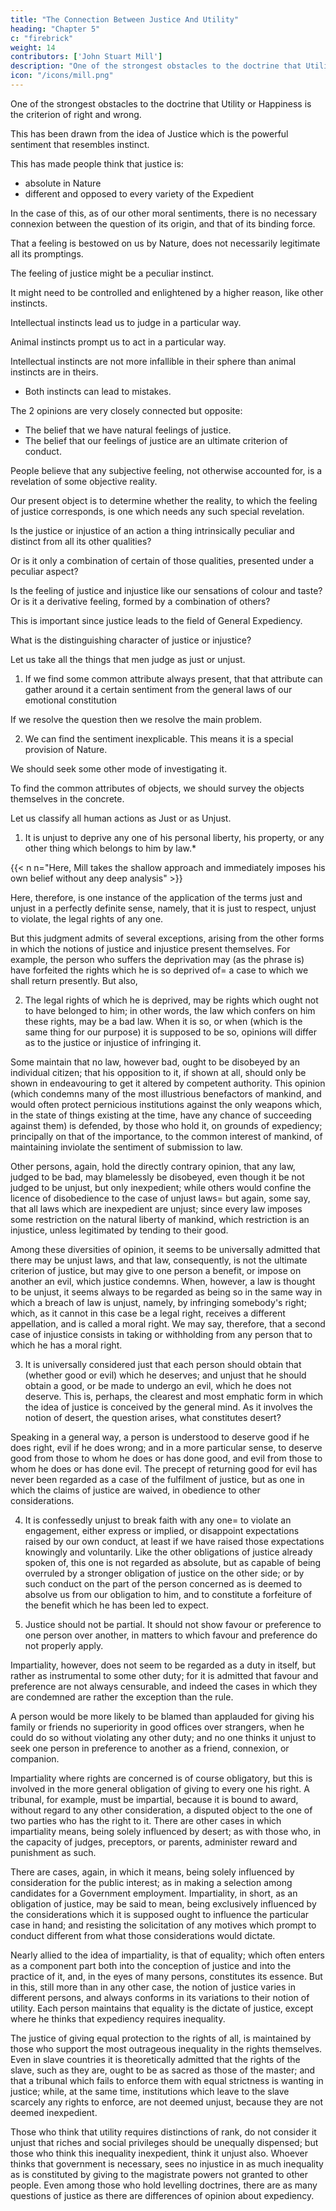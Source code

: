 ```yaml
---
title: "The Connection Between Justice And Utility"
heading: "Chapter 5"
c: "firebrick"
weight: 14
contributors: ['John Stuart Mill']
description: "One of the strongest obstacles to the doctrine that Utility or Happiness is the criterion of right and wrong"
icon: "/icons/mill.png"
---
```




One of the strongest obstacles to the doctrine that Utility or Happiness is the criterion of right and wrong.

This has been drawn from the idea of Justice which is the powerful sentiment that resembles instinct. 

This has made people think that  <!-- , and apparently clear perception, which that word recalls with a rapidity and certainty resembling an instinct, have seemed to the majority of thinkers to point to an inherent quality in things; to show that  -->  justice is:
- absolute in Nature
- different and opposed to every variety of the Expedient

<!-- , and, in idea, opposed to it, though (as is commonly acknowledged) never, in the long run, disjoined from it in fact. -->

In the case of this, as of our other moral sentiments, there is no necessary connexion between the question of its origin, and that of its binding force. 


That a feeling is bestowed on us by Nature, does not necessarily legitimate all its promptings. 

The feeling of justice might be a peculiar instinct. 

It might need to be controlled and enlightened by a higher reason, like other instincts. 

Intellectual instincts lead us to judge in a particular way.

Animal instincts prompt us to act in a particular way.

Intellectual instincts are not more infallible in their sphere than animal instincts are in theirs. 
- Both instincts can lead to mistakes. <!-- = it may as well happen that wrong judgments are occasionally suggested by those, as wrong actions by these.  -->


The 2 opinions are very closely connected but opposite:
- The belief that we have natural feelings of justice.
- The belief that our feelings of justice are an ultimate criterion of conduct.


People believe that any subjective feeling, not otherwise accounted for, is a revelation of some objective reality.

Our present object is to determine whether the reality, to which the feeling of justice corresponds, is one which needs any such special revelation.

Is the justice or injustice of an action a thing intrinsically peculiar and distinct from all its other qualities?

Or is it only a combination of certain of those qualities, presented under a peculiar aspect?

Is the feeling of justice and injustice <!-- is sui generis --> like our sensations of colour and taste? Or is it a derivative feeling, formed by a combination of others? 

This is important since <!--  the more essential to examine, as people are in general willing enough to allow, that objectively the dictates of --> justice leads to <!--  coincide with a part of --> the field of General Expediency.

<!-- but inasmuch as the subjective mental feeling of Justice is different from that which commonly attaches to simple expediency, and, except in extreme cases of the latter, is far more imperative in its demands, people find it difficult to see, in Justice, only a particular kind or branch of general utility, and think that its superior binding force requires a totally different origin. -->


What is the <!-- To throw light upon this question, it is necessary to attempt to ascertain what is the --> distinguishing character of justice or injustice? 

<!-- = what is the quality, or whether there is any quality, attributed in common to all modes of conduct designated as unjust (for justice, like many other moral attributes, is best defined by its opposite), and distinguishing them from such modes of conduct as are disapproved, but without having that particular epithet of disapprobation applied to them.  -->

Let us take all the things that men judge as just or unjust.

1. If we find some common attribute always present, that that attribute can gather around it a certain sentiment from the general laws of our emotional constitution

If we resolve the question then we resolve the main problem.

2. We can find the sentiment inexplicable. This means it is a special provision of Nature. 

We should seek some other mode of investigating it.

To find the common attributes of objects, we should survey the objects themselves in the concrete.

Let us classify all human actions as Just or as Unjust.

  <!-- therefore advert successively to the various modes of action, and arrangements of human affairs, which are classed, by universal or widely spread opinion,   -->

<!-- The things well known to excite the sentiments associated with those names, are of a very multifarious character. I shall pass them rapidly in review, without studying any particular arrangement. -->

1. It is unjust to deprive any one of his personal liberty, his property, or any other thing which belongs to him by law.*

{{< n n="Here, Mill takes the shallow approach and immediately imposes his own belief without any deep analysis" >}}

Here, therefore, is one instance of the application of the terms just and unjust in a perfectly definite sense, namely, that it is just to respect, unjust to violate, the legal rights of any one. 

But this judgment admits of several exceptions, arising from the other forms in which the notions of justice and injustice present themselves. For example, the person who suffers the deprivation may (as the phrase is) have forfeited the rights which he is so deprived of= a case to which we shall return presently. But also,


2. The legal rights of which he is deprived, may be rights which ought not to have belonged to him; in other words, the law which confers on him these rights, may be a bad law. When it is so, or when (which is the same thing for our purpose) it is supposed to be so, opinions will differ as to the justice or injustice of infringing it. 

Some maintain that no law, however bad, ought to be disobeyed by an individual citizen; that his opposition to it, if shown at all, should only be shown in endeavouring to get it altered by competent authority. This opinion (which condemns many of the most illustrious benefactors of mankind, and would often protect pernicious institutions against the only weapons which, in the state of things existing at the time, have any chance of succeeding against them) is defended, by those who hold it, on grounds of expediency; principally on that of the importance, to the common interest of mankind, of maintaining inviolate the sentiment of submission to law. 

Other persons, again, hold the directly contrary opinion, that any law, judged to be bad, may blamelessly be disobeyed, even though it be not judged to be unjust, but only inexpedient; while others would confine the licence of disobedience to the case of unjust laws= but again, some say, that all laws which are inexpedient are unjust; since every law imposes some restriction on the natural liberty of mankind, which restriction is an injustice, unless legitimated by tending to their good. 

Among these diversities of opinion, it seems to be universally admitted that there may be unjust laws, and that law, consequently, is not the ultimate criterion of justice, but may give to one person a benefit, or impose on another an evil, which justice condemns. When, however, a law is thought to be unjust, it seems always to be regarded as being so in the same way in which a breach of law is unjust, namely, by infringing somebody's right; which, as it cannot in this case be a legal right, receives a different appellation, and is called a moral right. We may say, therefore, that a second case of injustice consists in taking or withholding from any person that to which he has a moral right.


3. It is universally considered just that each person should obtain that (whether good or evil) which he deserves; and unjust that he should obtain a good, or be made to undergo an evil, which he does not deserve. This is, perhaps, the clearest and most emphatic form in which the idea of justice is conceived by the general mind. As it involves the notion of desert, the question arises, what constitutes desert? 

Speaking in a general way, a person is understood to deserve good if he does right, evil if he does wrong; and in a more particular sense, to deserve good from those to whom he does or has done good, and evil from those to whom he does or has done evil. The precept of returning good for evil has never been regarded as a case of the fulfilment of justice, but as one in which the claims of justice are waived, in obedience to other considerations.

4. It is confessedly unjust to break faith with any one= to violate an engagement, either express or implied, or disappoint expectations raised by our own conduct, at least if we have raised those expectations knowingly and voluntarily. Like the other obligations of justice already spoken of, this one is not regarded as absolute, but as capable of being overruled by a stronger obligation of justice on the other side; or by such conduct on the part of the person concerned as is deemed to absolve us from our obligation to him, and to constitute a forfeiture of the benefit which he has been led to expect.

5. Justice should not be partial. It should not show favour or preference to one person over another, in matters to which favour and preference do not properly apply. 

Impartiality, however, does not seem to be regarded as a duty in itself, but rather as instrumental to some other duty; for it is admitted that favour and preference are not always censurable, and indeed the cases in which they are condemned are rather the exception than the rule. 

A person would be more likely to be blamed than applauded for giving his family or friends no superiority in good offices over strangers, when he could do so without violating any other duty; and no one thinks it unjust to seek one person in preference to another as a friend, connexion, or companion. 

Impartiality where rights are concerned is of course obligatory, but this is involved in the more general obligation of giving to every one his right. A tribunal, for example, must be impartial, because it is bound to award, without regard to any other consideration, a disputed object to the one of two parties who has the right to it. There are other cases in which impartiality means, being solely influenced by desert; as with those who, in the capacity of judges, preceptors, or parents, administer reward and punishment as such.

There are cases, again, in which it means, being solely influenced by consideration for the public interest; as in making a selection among candidates for a Government employment. Impartiality, in short, as an obligation of justice, may be said to mean, being exclusively influenced by the considerations which it is supposed ought to influence the particular case in hand; and resisting the solicitation of any motives which prompt to conduct different from what those considerations would dictate.

Nearly allied to the idea of impartiality, is that of equality; which often enters as a component part both into the conception of justice and into the practice of it, and, in the eyes of many persons, constitutes its essence. But in this, still more than in any other case, the notion of justice varies in different persons, and always conforms in its variations to their notion of utility. Each person maintains that equality is the dictate of justice, except where he thinks that expediency requires inequality. 

The justice of giving equal protection to the rights of all, is maintained by those who support the most outrageous inequality in the rights themselves. Even in slave countries it is theoretically admitted that the rights of the slave, such as they are, ought to be as sacred as those of the master; and that a tribunal which fails to enforce them with equal strictness is wanting in justice; while, at the same time, institutions which leave to the slave scarcely any rights to enforce, are not deemed unjust, because they are not deemed inexpedient. 

Those who think that utility requires distinctions of rank, do not consider it unjust that riches and social privileges should be unequally dispensed; but those who think this inequality inexpedient, think it unjust also. Whoever thinks that government is necessary, sees no injustice in as much inequality as is constituted by giving to the magistrate powers not granted to other people. Even among those who hold levelling doctrines, there are as many questions of justice as there are differences of opinion about expediency. 
